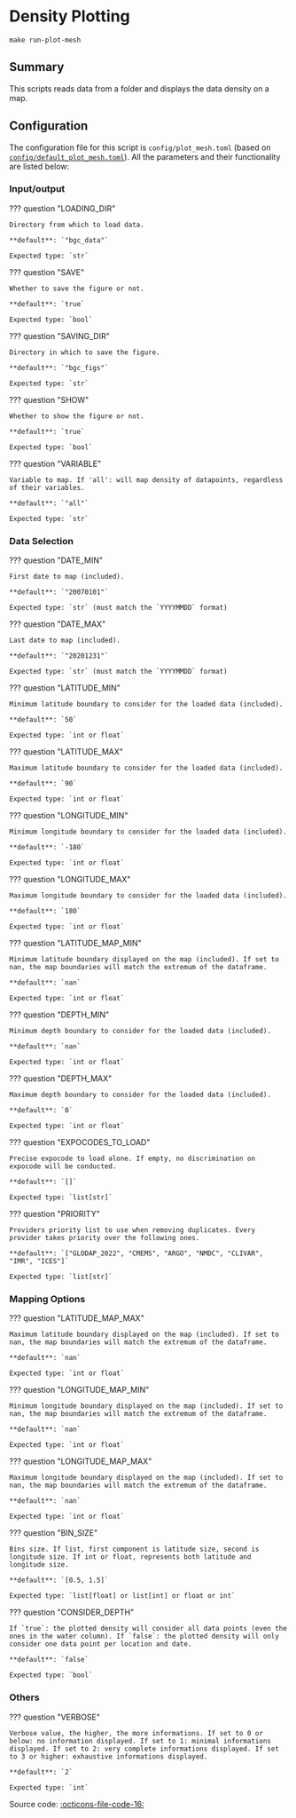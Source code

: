 # Density Plotting

`make run-plot-mesh`
## Summary

This scripts reads data from a folder and displays the data density on a map.

## Configuration

The configuration file for this script is `config/plot_mesh.toml` (based on [`config/default_plot_mesh.toml`]({{repo_blob}}/config/default/plot_mesh.toml)). All the parameters and their functionality are listed below:
### **Input/output**
??? question "LOADING_DIR"

    Directory from which to load data.

    **default**: `"bgc_data"`

    Expected type: `str`

??? question "SAVE"

    Whether to save the figure or not.

    **default**: `true`

    Expected type: `bool`

??? question "SAVING_DIR"

    Directory in which to save the figure.

    **default**: `"bgc_figs"`

    Expected type: `str`

??? question "SHOW"

    Whether to show the figure or not.

    **default**: `true`

    Expected type: `bool`

??? question "VARIABLE"

    Variable to map. If 'all': will map density of datapoints, regardless of their variables.

    **default**: `"all"`

    Expected type: `str`
### **Data Selection**
??? question "DATE_MIN"

    First date to map (included).

    **default**: `"20070101"`

    Expected type: `str` (must match the `YYYYMMDD` format)

??? question "DATE_MAX"

    Last date to map (included).

    **default**: `"20201231"`

    Expected type: `str` (must match the `YYYYMMDD` format)

??? question "LATITUDE_MIN"

    Minimum latitude boundary to consider for the loaded data (included).

    **default**: `50`

    Expected type: `int or float`

??? question "LATITUDE_MAX"

    Maximum latitude boundary to consider for the loaded data (included).

    **default**: `90`

    Expected type: `int or float`

??? question "LONGITUDE_MIN"

    Minimum longitude boundary to consider for the loaded data (included).

    **default**: `-180`

    Expected type: `int or float`

??? question "LONGITUDE_MAX"

    Maximum longitude boundary to consider for the loaded data (included).

    **default**: `180`

    Expected type: `int or float`

??? question "LATITUDE_MAP_MIN"

    Minimum latitude boundary displayed on the map (included). If set to nan, the map boundaries will match the extremum of the dataframe.

    **default**: `nan`

    Expected type: `int or float`

??? question "DEPTH_MIN"

    Minimum depth boundary to consider for the loaded data (included).

    **default**: `nan`

    Expected type: `int or float`

??? question "DEPTH_MAX"

    Maximum depth boundary to consider for the loaded data (included).

    **default**: `0`

    Expected type: `int or float`

??? question "EXPOCODES_TO_LOAD"

    Precise expocode to load alone. If empty, no discrimination on expocode will be conducted.

    **default**: `[]`

    Expected type: `list[str]`

??? question "PRIORITY"

    Providers priority list to use when removing duplicates. Every provider takes priority over the following ones.

    **default**: `["GLODAP_2022", "CMEMS", "ARGO", "NMDC", "CLIVAR", "IMR", "ICES"]`

    Expected type: `list[str]`
### **Mapping Options**
??? question "LATITUDE_MAP_MAX"

    Maximum latitude boundary displayed on the map (included). If set to nan, the map boundaries will match the extremum of the dataframe.

    **default**: `nan`

    Expected type: `int or float`

??? question "LONGITUDE_MAP_MIN"

    Minimum longitude boundary displayed on the map (included). If set to nan, the map boundaries will match the extremum of the dataframe.

    **default**: `nan`

    Expected type: `int or float`

??? question "LONGITUDE_MAP_MAX"

    Maximum longitude boundary displayed on the map (included). If set to nan, the map boundaries will match the extremum of the dataframe.

    **default**: `nan`

    Expected type: `int or float`

??? question "BIN_SIZE"

    Bins size. If list, first component is latitude size, second is longitude size. If int or float, represents both latitude and longitude size.

    **default**: `[0.5, 1.5]`

    Expected type: `list[float] or list[int] or float or int`

??? question "CONSIDER_DEPTH"

    If `true`: the plotted density will consider all data points (even the ones in the water column). If `false`: the plotted density will only consider one data point per location and date.

    **default**: `false`

    Expected type: `bool`
### **Others**
??? question "VERBOSE"

    Verbose value, the higher, the more informations. If set to 0 or below: no information displayed. If set to 1: minimal informations displayed. If set to 2: very complete informations displayed. If set to 3 or higher: exhaustive informations displayed.

    **default**: `2`

    Expected type: `int`

Source code: [:octicons-file-code-16:]({{repo_blob}}/scripts/plot_mesh.py)
